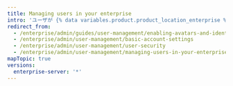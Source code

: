 ```yaml
---
title: Managing users in your enterprise
intro: 'ユーザが {% data variables.product.product_location_enterprise %} で認証できるようになったなら、アバターやメール通知など、いくつかの基本的なカスタムプロフィール設定をセットアップしたくなるでしょう。'
redirect_from:
  - /enterprise/admin/guides/user-management/enabling-avatars-and-identicons/
  - /enterprise/admin/user-management/basic-account-settings
  - /enterprise/admin/user-management/user-security
  - /enterprise/admin/user-management/managing-users-in-your-enterprise
mapTopic: true
versions:
  enterprise-server: '*'
---
```


